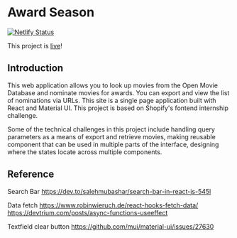 # Award Season 
[![Netlify Status](https://api.netlify.com/api/v1/badges/8acf6ce7-1967-451e-898e-087ecb9d0177/deploy-status)](https://app.netlify.com/sites/award-nominations/deploys)

This project is [live](award-nominations.netlify.app)!

## Introduction
This web application allows you to look up movies from the Open Movie Database and
nominate movies for awards. You can export and view the list of nominations via URLs. This site is a single page application built with React and Material UI. This project is based on Shopify's fontend internship challenge.

Some of the technical challenges in this project include handling query parameters as a means of export and retrieve movies, making reusable component that can be used in multiple parts of the interface, designing where the states locate across multiple components.


## Reference
Search Bar
https://dev.to/salehmubashar/search-bar-in-react-js-545l

Data fetch
https://www.robinwieruch.de/react-hooks-fetch-data/
https://devtrium.com/posts/async-functions-useeffect

Textfield clear button 
https://github.com/mui/material-ui/issues/27630

